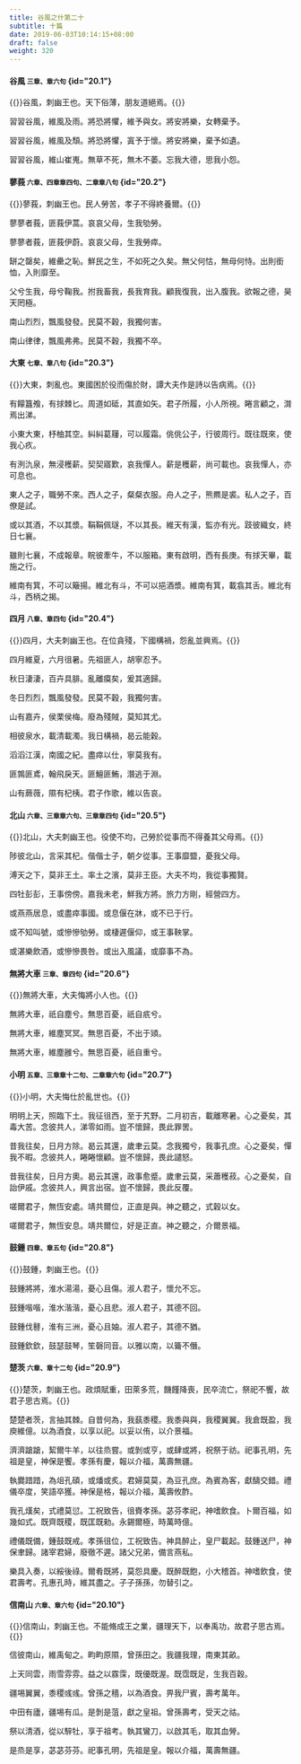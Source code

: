 ```yaml
---
title: 谷風之什第二十
subtitle: 十篇
date: 2019-06-03T10:14:15+08:00
draft: false
weight: 320
---
```


#### 谷風 <small>三章、章六句</small> {id="20.1"}

{{<alert info>}}谷風，刺幽王也。天下俗薄，朋友道絕焉。{{</alert>}}

<p id="20.1.1">習習谷風，維風及雨。將恐將懼，維予與女。將安將樂，女轉棄予。</p>
<p id="20.1.2">習習谷風，維風及頹。將恐將懼，寘予于懷。將安將樂，棄予如遺。</p>
<p id="20.1.3">習習谷風，維山崔嵬。無草不死，無木不萎。忘我大德，思我小怨。</p>

#### 蓼莪 <small>六章、四章章四句、二章章八句</small> {id="20.2"}

{{<alert info>}}蓼莪，刺幽王也。民人勞苦，孝子不得終養爾。{{</alert>}}

<p id="20.2.1">蓼蓼者莪，匪莪伊蒿。哀哀父母，生我劬勞。</p>
<p id="20.2.2">蓼蓼者莪，匪莪伊蔚。哀哀父母，生我勞瘁。</p>
<p id="20.2.3">缾之罄矣，維罍之恥。鮮民之生，不如死之久矣。無父何怙，無母何恃。出則銜恤，入則靡至。</p>
<p id="20.2.4">父兮生我，母兮鞠我。拊我畜我，長我育我。顧我復我，出入腹我。欲報之德，昊天罔極。</p>
<p id="20.2.5">南山烈烈，飄風發發。民莫不穀，我獨何害。</p>
<p id="20.2.6">南山律律，飄風弗弗。民莫不穀，我獨不卒。</p>

#### 大東 <small>七章、章八句</small> {id="20.3"}

{{<alert info>}}大東，刺亂也。東國困於役而傷於財，譚大夫作是詩以告病焉。{{</alert>}}

<p id="20.3.1">有饛簋飧，有捄棘匕。周道如砥，其直如矢。君子所履，小人所視。睠言顧之，潸焉出涕。</p>
<p id="20.3.2">小東大東，杼柚其空。糾糾葛屨，可以履霜。佻佻公子，行彼周行。既往既來，使我心疚。</p>
<p id="20.3.3">有洌氿泉，無浸穫薪。契契寤歎，哀我憚人。薪是穫薪，尚可載也。哀我憚人，亦可息也。</p>
<p id="20.3.4">東人之子，職勞不來。西人之子，粲粲衣服。舟人之子，熊羆是裘。私人之子，百僚是試。</p>
<p id="20.3.5">或以其酒，不以其漿。鞙鞙佩璲，不以其長。維天有漢，監亦有光。跂彼織女，終日七襄。</p>
<p id="20.3.6">雖則七襄，不成報章。睆彼牽牛，不以服箱。東有啟明，西有長庚。有捄天畢，載施之行。</p>
<p id="20.3.7">維南有箕，不可以簸揚。維北有斗，不可以挹酒漿。維南有箕，載翕其舌。維北有斗，西柄之揭。</p>

#### 四月 <small>八章、章四句</small> {id="20.4"}

{{<alert info>}}四月，大夫刺幽王也。在位貪殘，下國構禍，怨亂並興焉。{{</alert>}}

<p id="20.4.1">四月維夏，六月徂暑。先祖匪人，胡寧忍予。</p>
<p id="20.4.2">秋日淒淒，百卉具腓。亂離瘼矣，爰其適歸。</p>
<p id="20.4.3">冬日烈烈，飄風發發。民莫不穀，我獨何害。</p>
<p id="20.4.4">山有嘉卉，侯栗侯梅。廢為殘賊，莫知其尤。</p>
<p id="20.4.5">相彼泉水，載清載濁。我日構禍，曷云能穀。</p>
<p id="20.4.6">滔滔江漢，南國之紀。盡瘁以仕，寧莫我有。</p>
<p id="20.4.7">匪鶉匪鳶，翰飛戾天。匪鱣匪鮪，潛逃于淵。</p>
<p id="20.4.8">山有蕨薇，隰有杞桋。君子作歌，維以告哀。</p>

#### 北山 <small>六章、三章章六句、三章章四句</small> {id="20.5"}

{{<alert info>}}北山，大夫刺幽王也。役使不均，己勞於從事而不得養其父母焉。{{</alert>}}

<p id="20.5.1">陟彼北山，言采其杞。偕偕士子，朝夕從事。王事靡盬，憂我父母。</p>
<p id="20.5.2">溥天之下，莫非王土。率土之濱，莫非王臣。大夫不均，我從事獨賢。</p>
<p id="20.5.3">四牡彭彭，王事傍傍。嘉我未老，鮮我方將。旅力方剛，經營四方。</p>
<p id="20.5.4">或燕燕居息，或盡瘁事國。或息偃在牀，或不已于行。</p>
<p id="20.5.5">或不知叫號，或慘慘劬勞。或棲遲偃仰，或王事鞅掌。</p>
<p id="20.5.6">或湛樂飲酒，或慘慘畏咎。或出入風議，或靡事不為。</p>

#### 無將大車 <small>三章、章四句</small> {id="20.6"}

{{<alert info>}}無將大車，大夫悔將小人也。{{</alert>}}

<p id="20.6.1">無將大車，祇自塵兮。無思百憂，祇自疧兮。</p>
<p id="20.6.2">無將大車，維塵冥冥。無思百憂，不出于熲。</p>
<p id="20.6.3">無將大車，維塵雝兮。無思百憂，祇自重兮。</p>

#### 小明 <small>五章、三章章十二句、二章章六句</small> {id="20.7"}

{{<alert info>}}小明，大夫悔仕於亂世也。{{</alert>}}

<p id="20.7.1">明明上天，照臨下土。我征徂西，至于艽野。二月初吉，載離寒暑。心之憂矣，其毒大苦。念彼共人，涕零如雨。豈不懷歸，畏此罪罟。</p>
<p id="20.7.2">昔我往矣，日月方除。曷云其還，歲聿云莫。念我獨兮，我事孔庶。心之憂矣，憚我不暇。念彼共人，睠睠懷顧。豈不懷歸，畏此譴怒。</p>
<p id="20.7.3">昔我往矣，日月方奧。曷云其還，政事愈蹙。歲聿云莫，采蕭穫菽。心之憂矣，自詒伊戚。念彼共人，興言出宿。豈不懷歸，畏此反覆。</p>
<p id="20.7.4">嗟爾君子，無恆安處。靖共爾位，正直是與。神之聽之，式穀以女。</p>
<p id="20.7.5">嗟爾君子，無恆安息。靖共爾位，好是正直。神之聽之，介爾景福。</p>

#### 鼓鍾 <small>四章、章五句</small> {id="20.8"}

{{<alert info>}}鼓鍾，刺幽王也。{{</alert>}}

<p id="20.8.1">鼓鍾將將，淮水湯湯，憂心且傷。淑人君子，懷允不忘。</p>
<p id="20.8.2">鼓鍾喈喈，淮水湝湝，憂心且悲。淑人君子，其德不回。</p>
<p id="20.8.3">鼓鍾伐鼛，淮有三洲，憂心且妯。淑人君子，其德不猶。</p>
<p id="20.8.4">鼓鍾欽欽，鼓瑟鼓琴，笙磬同音。以雅以南，以籥不僭。</p>

#### 楚茨 <small>六章、章十二句</small> {id="20.9"}

{{<alert info>}}楚茨，刺幽王也。政煩賦重，田萊多荒，饑饉降喪，民卒流亡，祭祀不饗，故君子思古焉。{{</alert>}}

<p id="20.9.1">楚楚者茨，言抽其棘。自昔何為，我蓺黍稷。我黍與與，我稷翼翼。我倉既盈，我庾維億。以為酒食，以享以祀。以妥以侑，以介景福。</p>
<p id="20.9.2">濟濟蹌蹌，絜爾牛羊，以往烝嘗。或剝或亨，或肆或將，祝祭于祊。祀事孔明，先祖是皇，神保是饗。孝孫有慶，報以介福，萬壽無疆。</p>
<p id="20.9.3">執爨踖踖，為俎孔碩，或燔或炙。君婦莫莫，為豆孔庶。為賓為客，獻醻交錯。禮儀卒度，笑語卒獲。神保是格，報以介福，萬壽攸酢。</p>
<p id="20.9.4">我孔熯矣，式禮莫愆。工祝致告，徂賚孝孫。苾芬孝祀，神嗜飲食。卜爾百福，如幾如式。既齊既稷，既匡既勑。永錫爾極，時萬時億。</p>
<p id="20.9.5">禮儀既備，鍾鼓既戒。孝孫徂位，工祝致告。神具醉止，皇尸載起。鼓鍾送尸，神保聿歸。諸宰君婦，廢徹不遲。諸父兄弟，備言燕私。</p>
<p id="20.9.6">樂具入奏，以綏後祿。爾肴既將，莫怨具慶。既醉既飽，小大稽首。神嗜飲食，使君壽考。孔惠孔時，維其盡之。子子孫孫，勿替引之。</p>

#### 信南山 <small>六章、章六句</small> {id="20.10"}

{{<alert info>}}信南山，刺幽王也。不能脩成王之業，疆理天下，以奉禹功，故君子思古焉。{{</alert>}}

<p id="20.10.1">信彼南山，維禹甸之。畇畇原隰，曾孫田之。我疆我理，南東其畝。</p>
<p id="20.10.2">上天同雲，雨雪雰雰。益之以霡霂，既優既渥。既霑既足，生我百穀。</p>
<p id="20.10.3">疆埸翼翼，黍稷彧彧。曾孫之穡，以為酒食。畀我尸賓，壽考萬年。</p>
<p id="20.10.4">中田有廬，疆埸有瓜。是剝是菹，獻之皇祖。曾孫壽考，受天之祜。</p>
<p id="20.10.5">祭以清酒，從以騂牡，享于祖考。執其鸞刀，以啟其毛，取其血膋。</p>
<p id="20.10.6">是烝是享，苾苾芬芬。祀事孔明，先祖是皇。報以介福，萬壽無疆。</p>
